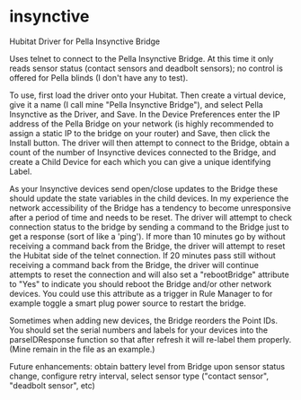 # insynctive
Hubitat Driver for Pella Insynctive Bridge

Uses telnet to connect to the Pella Insynctive Bridge.  At this time it only reads sensor status (contact sensors and deadbolt sensors); no control is offered for Pella blinds (I don't have any to test).

To use, first load the driver onto your Hubitat.  Then create a virtual device, give it a name (I call mine "Pella Insynctive Bridge"), and select Pella Insynctive as the Driver, and Save.  In the Device Preferences enter the IP address of the Pella Bridge on your network (is highly recommended to assign a static IP to the bridge on your router) and Save, then click the Install button.  The driver will then attempt to connect to the Bridge, obtain a count of the number of Insynctive devices connected to the Bridge, and create a Child Device for each which you can give a unique identifying Label.

As your Insynctive devices send open/close updates to the Bridge these should update the state variables in the child devices.  In my experience the network accessibility of the Bridge has a tendency to become unresponsive after a period of time and needs to be reset.  The driver will attempt to check connection status to the bridge by sending a command to the Bridge just to get a response (sort of like a 'ping').  If more than 10 minutes go by without receiving a command back from the Bridge, the driver will attempt to reset the Hubitat side of the telnet connection.  If 20 minutes pass still without receiving a command back from the Bridge, the driver will continue attempts to reset the connection and will also set a "rebootBridge" attribute to "Yes" to indicate you should reboot the Bridge and/or other network devices.  You could use this attribute as a trigger in Rule Manager to for example toggle a smart plug power source to restart the bridge.

Sometimes when adding new devices, the Bridge reorders the Point IDs.  You should set the serial numbers and labels for your devices into the parseIDResponse function so that after refresh it will re-label them properly.  (Mine remain in the file as an example.)

Future enhancements: obtain battery level from Bridge upon sensor status change, configure retry interval, select sensor type ("contact sensor", "deadbolt sensor", etc)
